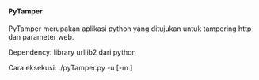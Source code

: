#### PyTamper

PyTamper merupakan aplikasi python yang ditujukan untuk tampering http dan parameter web. 

Dependency: library urllib2 dari python

Cara eksekusi: ./pyTamper.py -u <url> [-m <http-method>]
